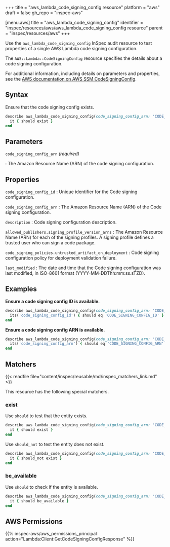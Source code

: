 +++
title = "aws_lambda_code_signing_config resource"
platform = "aws"
draft = false
gh_repo = "inspec-aws"

[menu.aws]
title = "aws_lambda_code_signing_config"
identifier = "inspec/resources/aws/aws_lambda_code_signing_config resource"
parent = "inspec/resources/aws"
+++

Use the `aws_lambda_code_signing_config` InSpec audit resource to test properties of a single AWS Lambda code signing configuration.

The `AWS::Lambda::CodeSigningConfig` resource specifies the details about a code signing configuration.

For additional information, including details on parameters and properties, see the [AWS documentation on AWS SSM CodeSigningConfig](https://docs.aws.amazon.com/AWSCloudFormation/latest/UserGuide/aws-resource-lambda-codesigningconfig.html).

## Syntax

Ensure that the code signing config exists.

```ruby
describe aws_lambda_code_signing_config(code_signing_config_arn: 'CODE_SIGNING_CONFIG_ARN') do
  it { should exist }
end
```

## Parameters

`code_signing_config_arn` _(required)_

: The Amazon Resource Name (ARN) of the code signing configuration.

## Properties

`code_signing_config_id`
: Unique identifier for the Code signing configuration.

`code_signing_config_arn`
: The Amazon Resource Name (ARN) of the Code signing configuration.

`description`
: Code signing configuration description.

`allowed_publishers.signing_profile_version_arns`
: The Amazon Resource Name (ARN) for each of the signing profiles. A signing profile defines a trusted user who can sign a code package.

`code_signing_policies.untrusted_artifact_on_deployment`
: Code signing configuration policy for deployment validation failure.

`last_modified`
: The date and time that the Code signing configuration was last modified, in ISO-8601 format (YYYY-MM-DDThh:mm:ss.sTZD).

## Examples

**Ensure a code signing config ID is available.**

```ruby
describe aws_lambda_code_signing_config(code_signing_config_arn: 'CODE_SIGNING_CONFIG_ARN') do
  its('code_signing_config_id') { should eq 'CODE_SIGNING_CONFIG_ID' }
end
```

**Ensure a code signing config ARN is available.**

```ruby
describe aws_lambda_code_signing_config(code_signing_config_arn: 'CODE_SIGNING_CONFIG_ARN') do
  its('code_signing_config_arn') { should eq 'CODE_SIGNING_CONFIG_ARN' }
end
```

## Matchers

{{< readfile file="content/inspec/reusable/md/inspec_matchers_link.md" >}}

This resource has the following special matchers.

### exist

Use `should` to test that the entity exists.

```ruby
describe aws_lambda_code_signing_config(code_signing_config_arn: 'CODE_SIGNING_CONFIG_ARN') do
  it { should exist }
end
```

Use `should_not` to test the entity does not exist.

```ruby
describe aws_lambda_code_signing_config(code_signing_config_arn: 'CODE_SIGNING_CONFIG_ARN') do
  it { should_not exist }
end
```

### be_available

Use `should` to check if the entity is available.

```ruby
describe aws_lambda_code_signing_config(code_signing_config_arn: 'CODE_SIGNING_CONFIG_ARN') do
  it { should be_available }
end
```

## AWS Permissions

{{% inspec-aws/aws_permissions_principal action="Lambda:Client:GetCodeSigningConfigResponse" %}}
